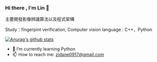 ### Hi there , I'm Lin 👋

主要開發影像辨識算法以及程式架構

Study：fingerpint verification, Computer vision
language : C++，Python

[![Anurag's github stats](https://github-readme-stats.vercel.app/api?username=zidane0000&theme=tokyonight)](https://github.com/zidane0000/github-readme-stats)
<!-- &show_icons=true&title_color=fff&icon_color=79ff97&text_color=9f9f9f&bg_color=151515 -->

- 🌱 I’m currently learning Python
- 📫 How to reach me: zidane0917@gmail.com

<!--
**zidane0000/zidane0000** is a ✨ _special_ ✨ repository because its `README.md` (this file) appears on your GitHub profile.

Here are some ideas to get you started:

- 🔭 I’m currently working on ...
- 🌱 I’m currently learning ...
- 👯 I’m looking to collaborate on ...
- 🤔 I’m looking for help with ...
- 💬 Ask me about ...
- 📫 How to reach me: ...
- 😄 Pronouns: ...
- ⚡ Fun fact: ...
-->
